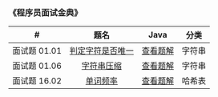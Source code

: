 ### 《程序员面试金典》

|      #       |                             题名                             |                Java                 |  分类  |
| :----------: | :----------------------------------------------------------: | :---------------------------------: | :----: |
| 面试题 01.01 | [判定字符是否唯一](https://leetcode-cn.com/problems/is-unique-lcci) |    [查看题解](1-1-is-unique.md)     | 字符串 |
| 面试题 01.06 | [字符串压缩](https://leetcode-cn.com/problems/compress-string-lcci/) | [查看题解](1-6-compress-string.md)  | 字符串 |
| 面试题 16.02 | [单词频率](https://leetcode-cn.com/problems/words-frequency-lcci/) | [查看题解](16-2-words-frequency.md) | 哈希表 |

